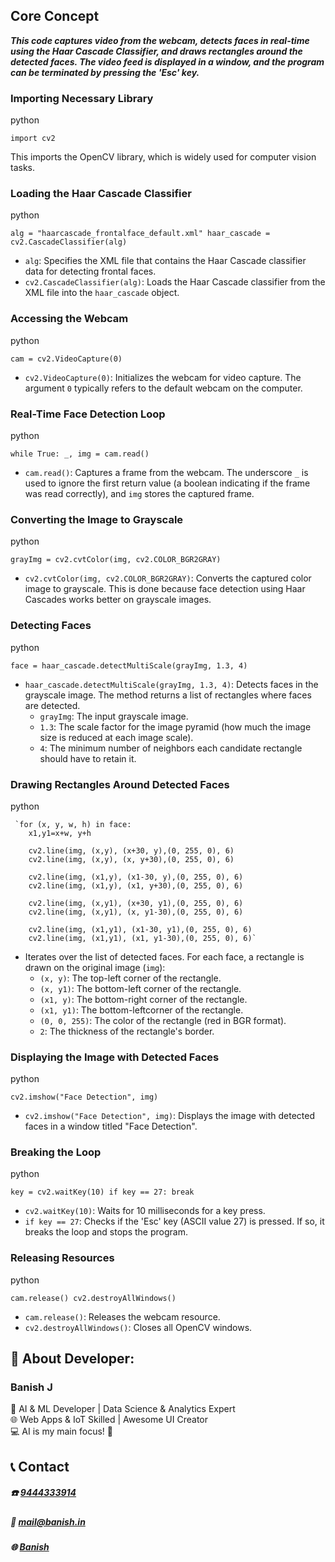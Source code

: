 ## Core Concept

***This code captures video from the webcam, detects faces in real-time using the Haar Cascade Classifier, and draws rectangles around the detected faces. The video feed is displayed in a window, and the program can be terminated by pressing the 'Esc' key.***


### Importing Necessary Library

python



`import cv2` 

This imports the OpenCV library, which is widely used for computer vision tasks.

### Loading the Haar Cascade Classifier

python



`alg = "haarcascade_frontalface_default.xml"
haar_cascade = cv2.CascadeClassifier(alg)` 

-   `alg`: Specifies the XML file that contains the Haar Cascade classifier data for detecting frontal faces.
-   `cv2.CascadeClassifier(alg)`: Loads the Haar Cascade classifier from the XML file into the `haar_cascade` object.

### Accessing the Webcam

python



`cam = cv2.VideoCapture(0)` 

-   `cv2.VideoCapture(0)`: Initializes the webcam for video capture. The argument `0` typically refers to the default webcam on the computer.

### Real-Time Face Detection Loop

python



`while True:
    _, img = cam.read()` 

-   `cam.read()`: Captures a frame from the webcam. The underscore `_` is used to ignore the first return value (a boolean indicating if the frame was read correctly), and `img` stores the captured frame.

### Converting the Image to Grayscale

python



 `grayImg = cv2.cvtColor(img, cv2.COLOR_BGR2GRAY)` 

-   `cv2.cvtColor(img, cv2.COLOR_BGR2GRAY)`: Converts the captured color image to grayscale. This is done because face detection using Haar Cascades works better on grayscale images.

### Detecting Faces

python



 `face = haar_cascade.detectMultiScale(grayImg, 1.3, 4)` 

-   `haar_cascade.detectMultiScale(grayImg, 1.3, 4)`: Detects faces in the grayscale image. The method returns a list of rectangles where faces are detected.
    -   `grayImg`: The input grayscale image.
    -   `1.3`: The scale factor for the image pyramid (how much the image size is reduced at each image scale).
    -   `4`: The minimum number of neighbors each candidate rectangle should have to retain it.

### Drawing Rectangles Around Detected Faces

python



	 `for (x, y, w, h) in face:
        x1,y1=x+w, y+h

        cv2.line(img, (x,y), (x+30, y),(0, 255, 0), 6)
        cv2.line(img, (x,y), (x, y+30),(0, 255, 0), 6)

        cv2.line(img, (x1,y), (x1-30, y),(0, 255, 0), 6)
        cv2.line(img, (x1,y), (x1, y+30),(0, 255, 0), 6)

        cv2.line(img, (x,y1), (x+30, y1),(0, 255, 0), 6)
        cv2.line(img, (x,y1), (x, y1-30),(0, 255, 0), 6)

        cv2.line(img, (x1,y1), (x1-30, y1),(0, 255, 0), 6)
        cv2.line(img, (x1,y1), (x1, y1-30),(0, 255, 0), 6)` 

-   Iterates over the list of detected faces. For each face, a rectangle is drawn on the original image (`img`):
    -   `(x, y)`: The top-left corner of the rectangle.
    -   `(x, y1)`: The bottom-left corner of the rectangle.
    -   `(x1, y)`: The bottom-right corner of the rectangle.
    -   `(x1, y1)`: The bottom-leftcorner of the rectangle.
    -   `(0, 0, 255)`: The color of the rectangle (red in BGR format).
    -   `2`: The thickness of the rectangle's border.


### Displaying the Image with Detected Faces

python



 `cv2.imshow("Face Detection", img)` 

-   `cv2.imshow("Face Detection", img)`: Displays the image with detected faces in a window titled "Face Detection".

### Breaking the Loop

python



 `key = cv2.waitKey(10)
    if key == 27:
        break` 

-   `cv2.waitKey(10)`: Waits for 10 milliseconds for a key press.
-   `if key == 27`: Checks if the 'Esc' key (ASCII value 27) is pressed. If so, it breaks the loop and stops the program.

### Releasing Resources

python



`cam.release()
cv2.destroyAllWindows()` 

-   `cam.release()`: Releases the webcam resource.
-   `cv2.destroyAllWindows()`: Closes all OpenCV windows.

## 💫 About Developer:

### Banish J

🤖 AI & ML Developer | Data Science & Analytics Expert<br>🌐 Web Apps & IoT Skilled | Awesome UI Creator<br>💻 AI is my main focus! 👾

## 📞 Contact
##### **☎️**   [9444333914](tel:9444333914)
##### **📧**  mail@banish.in
##### **🌐**  [Banish](https://www.banish.in)
